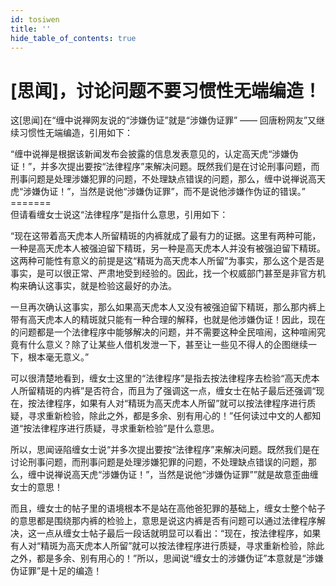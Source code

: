 ```yaml
---
id: tosiwen
title: ''
hide_table_of_contents: true
---
```


# [思闻]，讨论问题不要习惯性无端编造！

这[思闻]在“缠中说禅网友说的“涉嫌伪证”就是“涉嫌伪证罪” —— 回唐粉网友”又继续习惯性无端编造，引用如下： 

“缠中说禅是根据该新闻发布会披露的信息发表意见的，认定高天虎“涉嫌伪证！”，并多次提出要按“法律程序”来解决问题。既然我们是在讨论刑事问题，而刑事问题是处理涉嫌犯罪的问题，不处理缺点错误的问题，那么，缠中说禅说高天虎“涉嫌伪证！”，当然是说他“涉嫌伪证罪”，而不是说他涉嫌作伪证的错误。” <br/>
======= <br/>
但请看缠女士说这“法律程序”是指什么意思，引用如下： 

“现在这带着高天虎本人所留精斑的内裤就成了最有力的证据。这里有两种可能，一种是高天虎本人被强迫留下精斑，另一种是高天虎本人并没有被强迫留下精斑。这两种可能性有意义的前提是这“精斑为高天虎本人所留”为事实，那么这个是否是事实，是可以很正常、严肃地受到经验的。因此，找一个权威部门甚至是非官方机构来确认这事实，就是检验这最好的办法。 

一旦再次确认这事实，那么如果高天虎本人又没有被强迫留下精斑，那么那内裤上带有高天虎本人的精斑就只能有一种合理的解释，也就是他涉嫌伪证！因此，现在的问题都是一个法律程序中能够解决的问题，并不需要这种全民喧闹，这种喧闹究竟有什么意义？除了让某些人借机发泄一下，甚至让一些见不得人的企图继续一下，根本毫无意义。” 

可以很清楚地看到，缠女士这里的“法律程序”是指去按法律程序去检验“高天虎本人所留精斑的内裤”是否符合，而且为了强调这一点，缠女士在帖子最后还强调“现在，按法律程序，如果有人对“精斑为高天虎本人所留”就可以按法律程序进行质疑，寻求重新检验，除此之外，都是多余、别有用心的！”任何读过中文的人都知道“按法律程序进行质疑，寻求重新检验”是什么意思。 

所以，思闻诬陷缠女士说“并多次提出要按“法律程序”来解决问题。既然我们是在讨论刑事问题，而刑事问题是处理涉嫌犯罪的问题，不处理缺点错误的问题，那么，缠中说禅说高天虎“涉嫌伪证！”，当然是说他“涉嫌伪证罪””就是故意歪曲缠女士的意思！ 

而且，缠女士的帖子里的语境根本不是站在高他爸犯罪的基础上，缠女士整个帖子的意思都是围绕那内裤的检验上，意思是说这内裤是否有问题可以通过法律程序解决，这一点从缠女士帖子最后一段话就明显可以看出：“现在，按法律程序，如果有人对“精斑为高天虎本人所留”就可以按法律程序进行质疑，寻求重新检验，除此之外，都是多余、别有用心的！”所以，思闻说“缠女士的涉嫌伪证”本意就是“涉嫌伪证罪”是十足的编造！ 